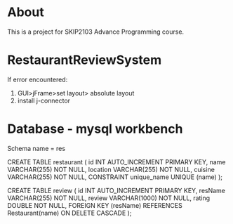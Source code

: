 # About
This is a project for SKIP2103 Advance Programming course.

# RestaurantReviewSystem

If error encountered:
1. GUI>jFrame>set layout> absolute layout
2. install j-connector

# Database - mysql workbench
Schema name = res

CREATE TABLE restaurant (
    id INT AUTO_INCREMENT PRIMARY KEY,
    name VARCHAR(255) NOT NULL,
    location VARCHAR(255) NOT NULL,
    cuisine VARCHAR(255) NOT NULL,
    CONSTRAINT unique_name UNIQUE (name)
);

CREATE TABLE review (
    id INT AUTO_INCREMENT PRIMARY KEY,
    resName VARCHAR(255) NOT NULL,
    review VARCHAR(1000) NOT NULL,
    rating DOUBLE NOT NULL,
    FOREIGN KEY (resName) REFERENCES Restaurant(name) ON DELETE CASCADE
);
